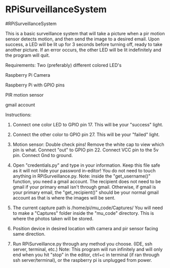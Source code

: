 # RPiSurveillanceSystem
#RPiSurveillanceSystem

This is a basic surveillance system that will take a picture when a pir motion sensor detects motion, and then send the image to a desired email. Upon success, a LED will be lit up for 3 seconds before turning off, ready to take another picture. If an error occurs, the other LED will be lit indefinitely and the program will quit.

Requirements:
Two (preferably) different colored LED's

Raspberry Pi Camera

Raspberry Pi with GPIO pins

PIR motion sensor

gmail account

Instructions:
1. Connect one color LED to GPIO pin 17. This will be your "success" light.

2. Connect the other color to GPIO pin 27. This will be your "failed" light.

3. Motion sensor: Double check pins! Remove the white cap to view which pin is what. Connect "out" to GPIO pin 22. Connect VCC pin to the 5v pin. Connect Gnd to ground.

4. Open "credentials.py" and type in your information. Keep this file safe as it will not hide your password in-editor! You do not need to touch anything in RPiSurveillance.py. Note: inside the "get_username()" function, you need a gmail account. The recipient does not need to be gmail if your primary email isn't through gmail. Otherwise, if gmail is your primary email, the "get_recipient()" should be your normal gmail account as that is where the images will be sent.

5. The current capture path is /home/pi/mu_code/Captures/ You will need to make a "Captures" folder inside the "mu_code" directory. This is where the photos taken will be stored.

6. Position device in desired location with camera and pir sensor facing same direction.

7. Run RPiSurveillance.py through any method you choose. (IDE, ssh server, terminal, etc.) Note: This program will run infinitely and will only end when you hit "stop" in the editor, ctrl+c in terminal (if ran through ssh server/terminal), or the raspberry pi is unplugged from power.
